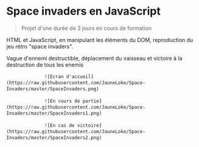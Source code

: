 # Space invaders en JavaScript

>Projet d'une durée de 3 jours en cours de formation

HTML et JavaScript, en manipulant les éléments du DOM, reproduction du jeu rétro "space invaders".

Vague d'ennemi destructible, déplacement du vaisseau et victoire à la destruction de tous les enemis


                  ![Ecran d'accueil](https://raw.githubusercontent.com/JauneLoke/Space-Invaders/master/SpaceInvaders.png)

                  ![En cours de partie](https://raw.githubusercontent.com/JauneLoke/Space-Invaders/master/SpaceInvaders1.png) 

                  ![En cas de victoire](https://raw.githubusercontent.com/JauneLoke/Space-Invaders/master/SpaceInvaders2.png) 

